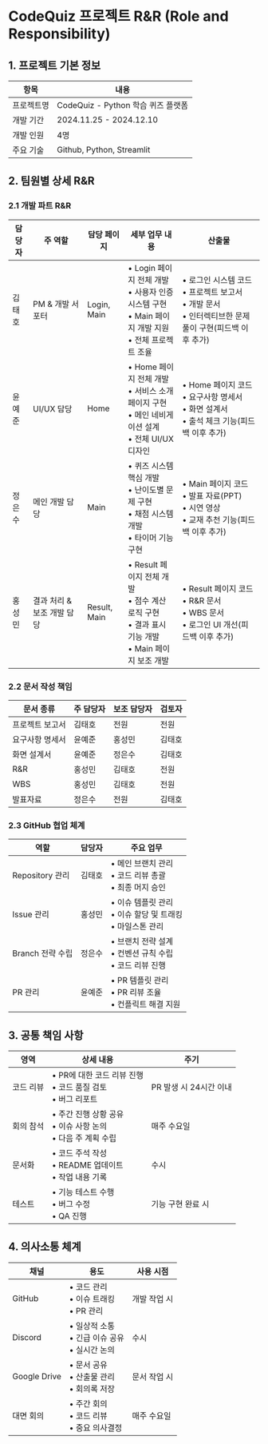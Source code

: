 # CodeQuiz 프로젝트 R&R (Role and Responsibility)

## 1. 프로젝트 기본 정보
| 항목 | 내용 |
|------|------|
| 프로젝트명 | CodeQuiz - Python 학습 퀴즈 플랫폼 |
| 개발 기간 | 2024.11.25 - 2024.12.10 |
| 개발 인원 | 4명 |
| 주요 기술 | Github, Python, Streamlit |

## 2. 팀원별 상세 R&R

### 2.1 개발 파트 R&R
| 담당자 | 주 역할 | 담당 페이지 | 세부 업무 내용 | 산출물 |
|--------|---------|-------------|---------------|---------|
| 김태호 | PM & 개발 서포터 | Login, Main | • Login 페이지 전체 개발<br>• 사용자 인증 시스템 구현<br>• Main 페이지 개발 지원<br>• 전체 프로젝트 조율 | • 로그인 시스템 코드<br>• 프로젝트 보고서<br>• 개발 문서 <br>• 인터렉티브한 문제 풀이 구현(피드백 이후 추가)|
| 윤예준 | UI/UX 담당 | Home | • Home 페이지 전체 개발<br>• 서비스 소개 페이지 구현<br>• 메인 네비게이션 설계<br>• 전체 UI/UX 디자인 | • Home 페이지 코드<br>• 요구사항 명세서<br>• 화면 설계서<br>• 출석 체크 기능(피드백 이후 추가) |
| 정은수 | 메인 개발 담당 | Main | • 퀴즈 시스템 핵심 개발<br>• 난이도별 문제 구현<br>• 채점 시스템 개발<br>• 타이머 기능 구현 | • Main 페이지 코드<br>• 발표 자료(PPT)<br>• 시연 영상<br>• 교재 추천 기능(피드백 이후 추가) |
| 홍성민 | 결과 처리 & 보조 개발 담당 | Result, Main | • Result 페이지 전체 개발<br>• 점수 계산 로직 구현<br>• 결과 표시 기능 개발<br>• Main 페이지 보조 개발 | • Result 페이지 코드<br>• R&R 문서<br>• WBS 문서 <br>• 로그인 UI 개선(피드백 이후 추가)|

### 2.2 문서 작성 책임
| 문서 종류 | 주 담당자 | 보조 담당자 | 검토자 |
|-----------|-----------|-------------|---------|
| 프로젝트 보고서 | 김태호 | 전원 | 전원 |
| 요구사항 명세서 | 윤예준 | 홍성민 | 김태호 |
| 화면 설계서 | 윤예준 | 정은수 | 김태호 |
| R&R | 홍성민 | 김태호 | 전원 |
| WBS | 홍성민 | 김태호 | 전원 |
| 발표자료 | 정은수 | 전원 | 김태호 |

### 2.3 GitHub 협업 체계
| 역할 | 담당자 | 주요 업무 |
|------|---------|-----------|
| Repository 관리 | 김태호 | • 메인 브랜치 관리<br>• 코드 리뷰 총괄<br>• 최종 머지 승인 |
| Issue 관리 | 홍성민 | • 이슈 템플릿 관리<br>• 이슈 할당 및 트래킹<br>• 마일스톤 관리 |
| Branch 전략 수립 | 정은수 | • 브랜치 전략 설계<br>• 컨벤션 규칙 수립<br>• 코드 리뷰 진행 |
| PR 관리 | 윤예준 | • PR 템플릿 관리<br>• PR 리뷰 조율<br>• 컨플릭트 해결 지원 |

## 3. 공통 책임 사항
| 영역 | 상세 내용 | 주기 |
|------|-----------|------|
| 코드 리뷰 | • PR에 대한 코드 리뷰 진행<br>• 코드 품질 검토<br>• 버그 리포트 | PR 발생 시 24시간 이내 |
| 회의 참석 | • 주간 진행 상황 공유<br>• 이슈 사항 논의<br>• 다음 주 계획 수립 | 매주 수요일 |
| 문서화 | • 코드 주석 작성<br>• README 업데이트<br>• 작업 내용 기록 | 수시 |
| 테스트 | • 기능 테스트 수행<br>• 버그 수정<br>• QA 진행 | 기능 구현 완료 시 |

## 4. 의사소통 체계
| 채널 | 용도 | 사용 시점 |
|------|------|-----------|
| GitHub | • 코드 관리<br>• 이슈 트래킹<br>• PR 관리 | 개발 작업 시 |
| Discord | • 일상적 소통<br>• 긴급 이슈 공유<br>• 실시간 논의 | 수시 |
| Google Drive | • 문서 공유<br>• 산출물 관리<br>• 회의록 저장 | 문서 작업 시 |
| 대면 회의 | • 주간 회의<br>• 코드 리뷰<br>• 중요 의사결정 | 매주 수요일 |